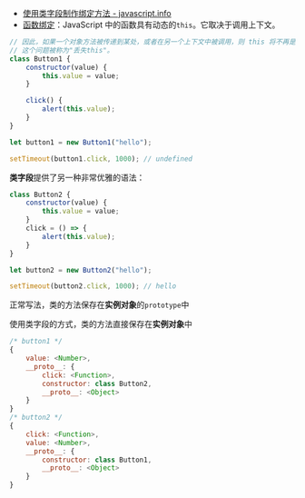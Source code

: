 - [使用类字段制作绑定方法 - javascript.info](https://zh.javascript.info/class#shi-yong-lei-zi-duan-zhi-zuo-bang-ding-fang-fa)
- [函数绑定](https://zh.javascript.info/bind)：JavaScript 中的函数具有动态的`this`。它取决于调用上下文。

```js
// 因此，如果一个对象方法被传递到某处，或者在另一个上下文中被调用，则 this 将不再是对其对象的引用。
// 这个问题被称为"丢失this"。
class Button1 {
    constructor(value) {
        this.value = value;
    }

    click() {
        alert(this.value);
    }
}

let button1 = new Button1("hello");

setTimeout(button1.click, 1000); // undefined
```

**类字段**提供了另一种非常优雅的语法：

```js
class Button2 {
    constructor(value) {
        this.value = value;
    }
    click = () => {
        alert(this.value);
    }
}

let button2 = new Button2("hello");

setTimeout(button2.click, 1000); // hello
```

正常写法，类的方法保存在**实例对象**的`prototype`中

使用类字段的方式，类的方法直接保存在**实例对象**中

```js
/* button1 */
{
    value: <Number>,
    __proto__: {
        click: <Function>,
        constructor: class Button2,
        __proto__: <Object>
    }
}
/* button2 */
{
    click: <Function>,
    value: <Number>,
    __proto__: {
        constructor: class Button1,
        __proto__: <Object>
    }
}
```

